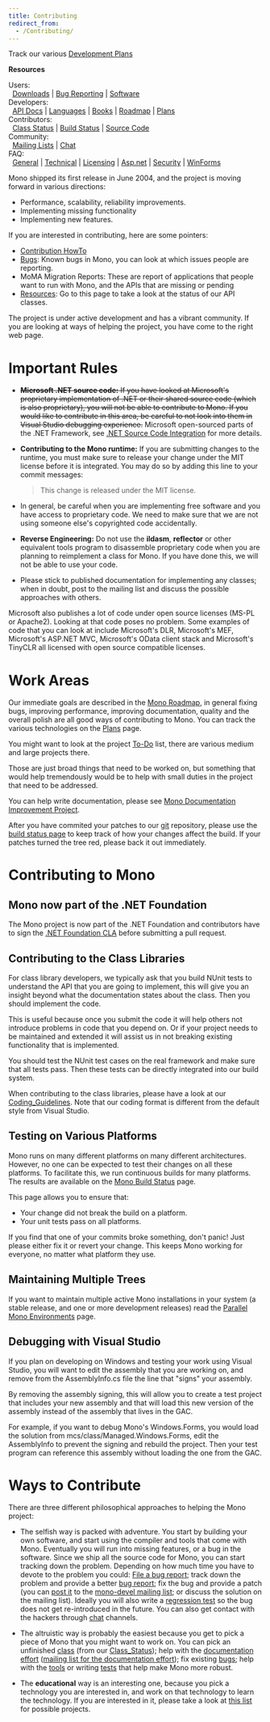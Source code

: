 ```yaml
---
title: Contributing
redirect_from:
  - /Contributing/
---
```


Track our various [Development Plans](/docs/about-mono/plans/)

**Resources**

Users:<br/>
  [Downloads](/download/stable/) | [Bug Reporting](/community/bugs/) | [Software](/docs/about-mono/showcase/software/)<br/>
 Developers:<br/>
  [API Docs](http://docs.go-mono.com/) | [Languages](/docs/about-mono/languages/) | [Books](/archived/books) | [Roadmap](/docs/about-mono/roadmap/) | [Plans](/docs/about-mono/plans/)<br/>
 Contributors:<br/>
  [Class Status](/archived/resources#api-completion-status-pages) | [Build Status](https://jenkins.mono-project.com/) | [Source Code](/community/contributing/source-code-repository/)<br/>
 Community:<br/>
  [Mailing Lists](/community/help/mailing-lists/) | [Chat](/community/help/chat/)<br/>
 FAQ:<br/>
  [General](/docs/faq/general/) | [Technical](/docs/faq/technical/) | [Licensing](/docs/faq/licensing/) | [Asp.net](/docs/faq/aspnet/) | [Security](/docs/faq/security/) | [WinForms](/docs/faq/winforms/)

Mono shipped its first release in June 2004, and the project is moving forward in various directions:

-   Performance, scalability, reliability improvements.
-   Implementing missing functionality
-   Implementing new features.

If you are interested in contributing, here are some pointers:

-   [Contribution HowTo](/community/contributing/contribution-howto/)
-   [Bugs](/community/bugs/): Known bugs in Mono, you can look at which issues people are reporting.
-   MoMA Migration Reports: These are report of applications that people want to run with Mono, and the APIs that are missing or pending
-   [Resources](/archived/resources): Go to this page to take a look at the status of our API classes.

The project is under active development and has a vibrant community. If you are looking at ways of helping the project, you have come to the right web page.

Important Rules
===============

-   <s>**Microsoft .NET source code:** If you have looked at Microsoft's proprietary implementation of .NET or their shared source code (which is also proprietary), you will not be able to contribute to Mono. If you would like to contribute in this area, be careful to not look into them in Visual Studio debugging experience.</s> Microsoft open-sourced parts of the .NET Framework, see [.NET Source Code Integration](/docs/about-mono/dotnet-integration/) for more details.

-   **Contributing to the Mono runtime:** If you are submitting changes to the runtime, you must make sure to release your change under the MIT license before it is integrated. You may do so by adding this line to your commit messages:

    > This change is released under the MIT license.

-   In general, be careful when you are implementing free software and you have access to proprietary code. We need to make sure that we are not using someone else's copyrighted code accidentally.

-   **Reverse Engineering:** Do not use the **ildasm**, **reflector** or other equivalent tools program to disassemble proprietary code when you are planning to reimplement a class for Mono. If you have done this, we will not be able to use your code.

-   Please stick to published documentation for implementing any classes; when in doubt, post to the mailing list and discuss the possible approaches with others.

Microsoft also publishes a lot of code under open source licenses (MS-PL or Apache2). Looking at that code poses no problem. Some examples of code that you can look at include Microsoft's DLR, Microsoft's MEF, Microsoft's ASP.NET MVC, Microsoft's OData client stack and Microsoft's TinyCLR all licensed with open source compatible licenses.

Work Areas
==========

Our immediate goals are described in the [Mono Roadmap](/docs/about-mono/roadmap/), in general fixing bugs, improving performance, improving documentation, quality and the overall polish are all good ways of contributing to Mono. You can track the various technologies on the [Plans](/docs/about-mono/plans/) page.

You might want to look at the project [To-Do](/archived/todo) list, there are various medium and large projects there.

Those are just broad things that need to be worked on, but something that would help tremendously would be to help with small duties in the project that need to be addressed.

You can help write documentation, please see [Mono Documentation Improvement Project](/archived/mono_documentation_improvement_project).

After you have commited your patches to our [git](/community/contributing/source-code-repository/) repository, please use the [build status page](https://jenkins.mono-project.com/) to keep track of how your changes affect the build. If your patches turned the tree red, please back it out immediately.

Contributing to Mono
====================

Mono now part of the .NET Foundation
------------------------------------

The Mono project is now part of the .NET Foundation and contributors have to sign the [.NET Foundation CLA](https://cla2.dotnetfoundation.org) before submitting a pull request.

Contributing to the Class Libraries
-----------------------------------

For class library developers, we typically ask that you build NUnit tests to understand the API that you are going to implement, this will give you an insight beyond what the documentation states about the class. Then you should implement the code.

This is useful because once you submit the code it will help others not introduce problems in code that you depend on. Or if your project needs to be maintained and extended it will assist us in not breaking existing functionality that is implemented.

You should test the NUnit test cases on the real framework and make sure that all tests pass. Then these tests can be directly integrated into our build system.

When contributing to the class libraries, please have a look at our [Coding_Guidelines](/community/contributing/coding-guidelines/). Note that our coding format is different from the default style from Visual Studio.

Testing on Various Platforms
----------------------------

Mono runs on many different platforms on many different architectures. However, no one can be expected to test their changes on all these platforms. To facilitate this, we run continuous builds for many platforms. The results are available on the [Mono Build Status](https://jenkins.mono-project.com/) page.

This page allows you to ensure that:

-   Your change did not break the build on a platform.
-   Your unit tests pass on all platforms.

If you find that one of your commits broke something, don't panic! Just please either fix it or revert your change. This keeps Mono working for everyone, no matter what platform they use.

Maintaining Multiple Trees
--------------------------

If you want to maintain multiple active Mono installations in your system (a stable release, and one or more development releases) read the [Parallel Mono Environments](/docs/compiling-mono/parallel-mono-environments/) page.

Debugging with Visual Studio
----------------------------

If you plan on developing on Windows and testing your work using Visual Studio, you will want to edit the assembly that you are working on, and remove from the AssemblyInfo.cs file the line that "signs" your assembly.

By removing the assembly signing, this will allow you to create a test project that includes your new assembly and that will load this new version of the assembly instead of the assembly that lives in the GAC.

For example, if you want to debug Mono's Windows.Forms, you would load the solution from mcs/class/Managed.Windows.Forms, edit the AssemblyInfo to prevent the signing and rebuild the project. Then your test program can reference this assembly without loading the one from the GAC.

Ways to Contribute
==================

There are three different philosophical approaches to helping the Mono project:

-   The selfish way is packed with adventure. You start by building your own software, and start using the compiler and tools that come with Mono. Eventually you will run into missing features, or a bug in the software. Since we ship all the source code for Mono, you can start tracking down the problem. Depending on how much time you have to devote to the problem you could: [File a bug report](/community/bugs/); track down the problem and provide a better [bug report](/community/bugs/); fix the bug and provide a patch (you can [post it](mailto:mono-devel-list@ximian.com) to the [mono-devel mailing list](https://lists.dot.net/mailman/listinfo/mono-devel-list); or discuss the solution on the mailing list). Ideally you will also write a [regression test](/community/contributing/test-suite/) so the bug does not get re-introduced in the future. You can also get contact with the hackers through [chat](/community/help/chat/) channels.

-   The altruistic way is probably the easiest because you get to pick a piece of Mono that you might want to work on. You can pick an unfinished [class](/community/contributing/the-class-library/) (from our [Class_Status](/docs/about-mono/class-status/)); help with the [documentation effort](/docs/) ([mailing list for the documentation effort](https://lists.dot.net/mailman/listinfo/mono-docs-list)); fix existing [bugs](/community/bugs/); help with the [tools](/docs/tools+libraries/tools/) or writing [tests](/community/contributing/test-suite/) that help make Mono more robust.

-   The **educational** way is an interesting one, because you pick a technology you are interested in, and work on that technology to learn the technology. If you are interested in it, please take a look at [this list](/community/google-summer-of-code/projects/) for possible projects.
